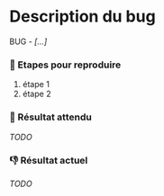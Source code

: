 # Description du bug

BUG - *[...]*

### :repeat: Etapes pour reproduire

1. étape 1
2. étape 2

### :dart: Résultat attendu

*TODO*


### :-1: Résultat actuel

*TODO*